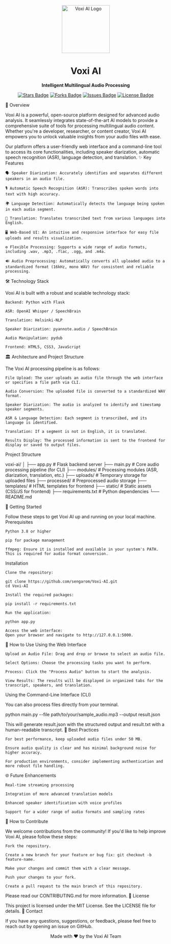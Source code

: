 <div align="center">
<img src="https://your-logo-url.com/voxi-ai-logo.png" alt="Voxi AI Logo" width="150" onerror="this.onerror=null;this.src='https://placehold.co/150x150/2d3748/ffffff?text=Voxi+AI';">
<h1>Voxi AI</h1>
<p><strong>Intelligent Multilingual Audio Processing</strong></p>
<p>
<a href="https://github.com/sengarom/Voxi-AI/stargazers"><img src="https://img.shields.io/github/stars/sengarom/Voxi-AI?style=for-the-badge&logo=github&color=00ff41" alt="Stars Badge"/></a>
<a href="https://github.com/sengarom/Voxi-AI/network/members"><img src="https://img.shields.io/github/forks/sengarom/Voxi-AI?style=for-the-badge&logo=github&color=00ff41" alt="Forks Badge"/></a>
<a href="https://github.com/sengarom/Voxi-AI/issues"><img src="https://img.shields.io/github/issues/sengarom/Voxi-AI?style=for-the-badge&logo=github&color=ffd700" alt="Issues Badge"/></a>
<a href="https://github.com/sengarom/Voxi-AI/blob/main/LICENSE"><img src="https://img.shields.io/github/license/sengarom/Voxi-AI?style=for-the-badge&color=39ff14" alt="License Badge"/></a>
</p>
</div>
🚀 Overview

Voxi AI is a powerful, open-source platform designed for advanced audio analysis. It seamlessly integrates state-of-the-art AI models to provide a comprehensive suite of tools for processing multilingual audio content. Whether you're a developer, researcher, or content creator, Voxi AI empowers you to unlock valuable insights from your audio files with ease.

Our platform offers a user-friendly web interface and a command-line tool to access its core functionalities, including speaker diarization, automatic speech recognition (ASR), language detection, and translation.
✨ Key Features

    🗣️ Speaker Diarization: Accurately identifies and separates different speakers in an audio file.

    🎙️ Automatic Speech Recognition (ASR): Transcribes spoken words into text with high accuracy.

    🌍 Language Detection: Automatically detects the language being spoken in each audio segment.

    🔄 Translation: Translates transcribed text from various languages into English.

    🖥️ Web-Based UI: An intuitive and responsive interface for easy file uploads and results visualization.

    ⚙️ Flexible Processing: Supports a wide range of audio formats, including .wav, .mp3, .flac, .ogg, and .m4a.

    🔊 Audio Preprocessing: Automatically converts all uploaded audio to a standardized format (16kHz, mono WAV) for consistent and reliable processing.

🛠️ Technology Stack

Voxi AI is built with a robust and scalable technology stack:

    Backend: Python with Flask

    ASR: OpenAI Whisper / SpeechBrain

    Translation: Helsinki-NLP

    Speaker Diarization: pyannote.audio / SpeechBrain

    Audio Manipulation: pydub

    Frontend: HTML5, CSS3, JavaScript

🏛️ Architecture and Project Structure

The Voxi AI processing pipeline is as follows:

    File Upload: The user uploads an audio file through the web interface or specifies a file path via CLI.

    Audio Conversion: The uploaded file is converted to a standardized WAV format.

    Speaker Diarization: The audio is analyzed to identify and timestamp speaker segments.

    ASR & Language Detection: Each segment is transcribed, and its language is identified.

    Translation: If a segment is not in English, it is translated.

    Results Display: The processed information is sent to the frontend for display or saved to output files.

Project Structure

voxi-ai/
│
├── app.py             # Flask backend server
├── main.py            # Core audio processing pipeline (for CLI)
├── modules/           # Processing modules (ASR, diarization, translation, etc.)
├── uploads/           # Temporary storage for uploaded files
├── processed/         # Preprocessed audio storage
├── templates/         # HTML templates for frontend
├── static/            # Static assets (CSS/JS for frontend)
├── requirements.txt   # Python dependencies
└── README.md

🏁 Getting Started

Follow these steps to get Voxi AI up and running on your local machine.
Prerequisites

    Python 3.8 or higher

    pip for package management

    ffmpeg: Ensure it is installed and available in your system's PATH. This is required for audio format conversion.

Installation

    Clone the repository:

    git clone https://github.com/sengarom/Voxi-AI.git
    cd Voxi-AI

    Install the required packages:

    pip install -r requirements.txt

    Run the application:

    python app.py

    Access the web interface:
    Open your browser and navigate to http://127.0.0.1:5000.

📖 How to Use
Using the Web Interface

    Upload an Audio File: Drag and drop or browse to select an audio file.

    Select Options: Choose the processing tasks you want to perform.

    Process: Click the "Process Audio" button to start the analysis.

    View Results: The results will be displayed in organized tabs for the transcript, speakers, and translation.

Using the Command-Line Interface (CLI)

You can also process files directly from your terminal.

python main.py --file path/to/your/sample_audio.mp3 --output result.json

This will generate result.json with the structured output and result.txt with a human-readable transcript.
🔧 Best Practices

    For best performance, keep uploaded audio files under 50 MB.

    Ensure audio quality is clear and has minimal background noise for higher accuracy.

    For production environments, consider implementing authentication and more robust file handling.

🌐 Future Enhancements

    Real-time streaming processing

    Integration of more advanced translation models

    Enhanced speaker identification with voice profiles

    Support for a wider range of audio formats and sampling rates

🤝 How to Contribute

We welcome contributions from the community! If you'd like to help improve Voxi AI, please follow these steps:

    Fork the repository.

    Create a new branch for your feature or bug fix: git checkout -b feature-name.

    Make your changes and commit them with a clear message.

    Push your changes to your fork.

    Create a pull request to the main branch of this repository.

Please read our CONTRIBUTING.md for more information.
📄 License

This project is licensed under the MIT License. See the LICENSE file for details.
📧 Contact

If you have any questions, suggestions, or feedback, please feel free to reach out by opening an issue on GitHub.

<div align="center">
<p>Made with ❤️ by the Voxi AI Team</p>
</div>